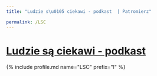 ```yaml
---
title: "Ludzie s\u0105 ciekawi - podkast  | Patromierz"

permalink: /LSC
---
```


# [Ludzie są ciekawi - podkast ](https://patronite.pl/LSC)

{% include profile.md name="LSC" prefix="l" %}
